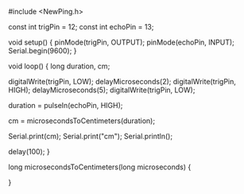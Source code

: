 #include <NewPing.h>

const int trigPin = 12;
const int echoPin = 13;
 
void setup() {
pinMode(trigPin, OUTPUT);
pinMode(echoPin, INPUT);
Serial.begin(9600);
}
 
void loop()
{
long duration, cm;
 
digitalWrite(trigPin, LOW);
delayMicroseconds(2);
digitalWrite(trigPin, HIGH);
delayMicroseconds(5);
digitalWrite(trigPin, LOW);
 
duration = pulseIn(echoPin, HIGH);
 
cm = microsecondsToCentimeters(duration);
 
Serial.print(cm);
Serial.print("cm");
Serial.println();
 
delay(100);
}
 

long microsecondsToCentimeters(long microseconds)
{

}
